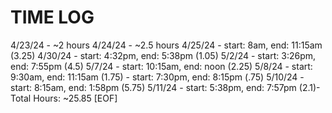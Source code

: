 # TIME LOG

4/23/24 - ~2 hours
4/24/24 - ~2.5 hours 
4/25/24 - start: 8am, end: 11:15am (3.25)
4/30/24 - start: 4:32pm, end: 5:38pm (1.05)
5/2/24 - start: 3:26pm, end: 7:55pm (4.5)
5/7/24 - start: 10:15am, end: noon (2.25)
5/8/24 - start: 9:30am, end: 11:15am (1.75)
       - start: 7:30pm, end: 8:15pm (.75)
5/10/24 - start: 8:15am, end: 1:58pm (5.75)
5/11/24 - start: 5:38pm, end: 7:57pm (2.1)-
Total Hours: ~25.85
[EOF]